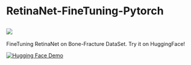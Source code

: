 # RetinaNet-FineTuning-Pytorch
![](finetuning-retinanet.gif)
---
FineTuning RetinaNet on Bone-Fracture DataSet. Try it on HuggingFace!

[![Hugging Face Demo](https://img.shields.io/badge/%F0%9F%A4%97%20Hugging%20Face-Spaces-blue)](https://huggingface.co/spaces/ankanpy/WildLife-Animal-Detection-using-RetinaNet)
